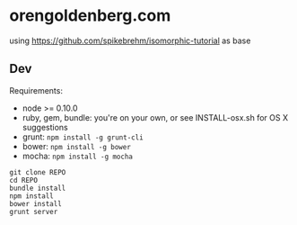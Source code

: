 # orengoldenberg.com

using https://github.com/spikebrehm/isomorphic-tutorial as base

## Dev

Requirements:

* node >= 0.10.0
* ruby, gem, bundle: you're on your own, or see INSTALL-osx.sh for OS X suggestions
* grunt: `npm install -g grunt-cli`
* bower: `npm install -g bower`
* mocha: `npm install -g mocha`

```
git clone REPO
cd REPO
bundle install
npm install
bower install
grunt server
```

